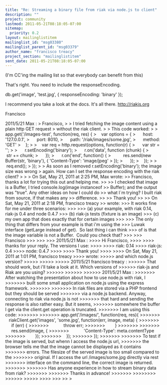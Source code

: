 ```yaml
---
title: "Re: Streaming a binary file from riak via node.js to client"
description: ""
project: community
lastmod: 2011-05-21T08:18:05-07:00
sitemap:
  priority: 0.2
layout: mailinglistitem
mailinglist_id: "msg03380"
mailinglist_parent_id: "msg03379"
author_name: "francisco treacy"
project_section: "mailinglistitem"
sent_date: 2011-05-21T08:18:05-07:00
---
```



(I'm CC'ing the mailing list so that everybody can benefit from this)

That's right. You need to include the responseEncoding.

db.get('image', 'test.jpg', { responseEncoding: 'binary' });

I recommend you take a look at the docs. It's all there. http://riakjs.org

Francisco


2011/5/21 Max :
&gt; Francisco,
&gt;
&gt; I tried fetching the image content using a plain http GET request
&gt; without the riak client.
&gt;
&gt; This code worked:
&gt;
&gt; app.get('/images-test', function(req, res) {
&gt;    var options = {
&gt;      host: '127.0.0.1',
&gt;      port: 8010,
&gt;      path: '/riak/images/some.jpg',
&gt;      method: 'GET'
&gt;    };
&gt;
&gt;    var req = http.request(options, function(r) {
&gt;      var str = '';
&gt;
&gt;      r.setEncoding('binary');
&gt;      r.on('data', function (chunk) {
&gt;          str += chunk;
&gt;      });
&gt;      r.on('end', function() {
&gt;          res.send(new Buffer(str, 'binary'), { 'Content-Type': 'image/jpeg' 
&gt; });
&gt;      });
&gt;    });
&gt;
&gt;    req.end();
&gt; });
&gt;
&gt; As soon as I removed r.setEncoding('binary'); the image size was wrong
&gt; again. How can I set the response encoding with the riak client?
&gt;
&gt;
&gt; On Sat, May 21, 2011 at 2:25 PM, Max  wrote:
&gt;&gt; Francisco, thanks a lot for trying this out and helping me.
&gt;&gt;
&gt;&gt; I checked that image is a Buffer, I tried console.log(image instanceof
&gt;&gt; Buffer); and the output was "true". Any other ideas on how I could do
&gt;&gt; what I´m trying? I built riak from source, if that makes any
&gt;&gt; difference.
&gt;&gt;
&gt;&gt; Thank you!
&gt;&gt;
&gt;&gt; On Sat, May 21, 2011 at 2:18 PM, francisco treacy
&gt;&gt;  wrote:
&gt;&gt;&gt; It works fine for me under three scenarios:
&gt;&gt;&gt;
&gt;&gt;&gt; (a) your example, with riak 0.14, riak-js 0.4 and node 0.4.7
&gt;&gt;&gt; (b) riak-js tests (fixture is an image)
&gt;&gt;&gt; (c) my own app that does exactly that for certain images
&gt;&gt;&gt;
&gt;&gt;&gt; The only thing that differs from your example is that i'm using the
&gt;&gt;&gt; Luwak interface (getLarge instead of get).  So last thing i can think
&gt;&gt;&gt; of is that the image variable is not a Buffer.  Could you check that?
&gt;&gt;&gt;
&gt;&gt;&gt; Francisco
&gt;&gt;&gt;
&gt;&gt;&gt;
&gt;&gt;&gt; 2011/5/21 Max :
&gt;&gt;&gt;&gt; Hi Francisco,
&gt;&gt;&gt;&gt;
&gt;&gt;&gt;&gt; thanks for your reply. The versions I use:
&gt;&gt;&gt;&gt;
&gt;&gt;&gt;&gt; riak: 0.14
&gt;&gt;&gt;&gt; riak-js: 0.4
&gt;&gt;&gt;&gt; node: 0.4.7
&gt;&gt;&gt;&gt;
&gt;&gt;&gt;&gt; Thank you!
&gt;&gt;&gt;&gt;
&gt;&gt;&gt;&gt; On Sat, May 21, 2011 at 1:01 PM, francisco treacy
&gt;&gt;&gt;&gt;  wrote:
&gt;&gt;&gt;&gt;&gt; and which node.js version?
&gt;&gt;&gt;&gt;&gt;
&gt;&gt;&gt;&gt;&gt;
&gt;&gt;&gt;&gt;&gt; 2011/5/21 francisco treacy :
&gt;&gt;&gt;&gt;&gt;&gt; That should work, but i'll take a look at it. Which versions of
&gt;&gt;&gt;&gt;&gt;&gt; riak-js and Riak are you using?
&gt;&gt;&gt;&gt;&gt;&gt;
&gt;&gt;&gt;&gt;&gt;&gt;
&gt;&gt;&gt;&gt;&gt;&gt; 2011/5/21 Max :
&gt;&gt;&gt;&gt;&gt;&gt;&gt; After watching the presentation about how to use node.js with riak, I
&gt;&gt;&gt;&gt;&gt;&gt;&gt; built some small application on node.js using the express framework.
&gt;&gt;&gt;&gt;&gt;&gt;&gt;
&gt;&gt;&gt;&gt;&gt;&gt;&gt; In riak files are stored via a PHP frontend but they should be served
&gt;&gt;&gt;&gt;&gt;&gt;&gt; via a node.js backend. Anyway, connecting to riak via node.js is not
&gt;&gt;&gt;&gt;&gt;&gt;&gt; that hard and sending the response is also rather easy. But it seems,
&gt;&gt;&gt;&gt;&gt;&gt;&gt; somewhere the buffer I get via the client.get operation is truncated.
&gt;&gt;&gt;&gt;&gt;&gt;&gt; I am using this code:
&gt;&gt;&gt;&gt;&gt;&gt;&gt;
&gt;&gt;&gt;&gt;&gt;&gt;&gt; app.get('/images/', function(req, res){
&gt;&gt;&gt;&gt;&gt;&gt;&gt;    riakClient.get('images', 'some.jpg', function(err, image, meta) {
&gt;&gt;&gt;&gt;&gt;&gt;&gt;        if (err) {
&gt;&gt;&gt;&gt;&gt;&gt;&gt;            throw err;
&gt;&gt;&gt;&gt;&gt;&gt;&gt;        }
&gt;&gt;&gt;&gt;&gt;&gt;&gt;
&gt;&gt;&gt;&gt;&gt;&gt;&gt;        res.send(image, {
&gt;&gt;&gt;&gt;&gt;&gt;&gt;            'Content-Type': meta.contentType
&gt;&gt;&gt;&gt;&gt;&gt;&gt;        });
&gt;&gt;&gt;&gt;&gt;&gt;&gt;    });
&gt;&gt;&gt;&gt;&gt;&gt;&gt; });
&gt;&gt;&gt;&gt;&gt;&gt;&gt;
&gt;&gt;&gt;&gt;&gt;&gt;&gt; To test if the image is served, but whenn I access the node.js url,
&gt;&gt;&gt;&gt;&gt;&gt;&gt; the browser tells me that the image cannot be displayed as it contains
&gt;&gt;&gt;&gt;&gt;&gt;&gt; errors. The filesize of the served image is too small compared to the
&gt;&gt;&gt;&gt;&gt;&gt;&gt; original. If I access the url /images/some.jpg directly via rest
&gt;&gt;&gt;&gt;&gt;&gt;&gt; interface on the command line, the correct image is returned.
&gt;&gt;&gt;&gt;&gt;&gt;&gt;
&gt;&gt;&gt;&gt;&gt;&gt;&gt; Has anyone experience in how to stream binary data from riak?
&gt;&gt;&gt;&gt;&gt;&gt;&gt;
&gt;&gt;&gt;&gt;&gt;&gt;&gt; Thanks in advance!
&gt;&gt;&gt;&gt;&gt;&gt;&gt;
&gt;&gt;&gt;&gt;&gt;&gt;&gt;&gt;
&gt;&gt;&gt;&gt;&gt;&gt;
&gt;&gt;&gt;&gt;&gt;
&gt;&gt;&gt;&gt;
&gt;&gt;&gt;
&gt;&gt;
&gt;

